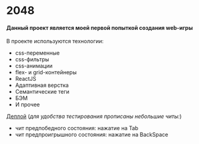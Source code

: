 # **2048**

#### Данный проект является моей первой попыткой создания web-игры
В проекте используются технологии: 
* css-переменные 
* css-фильтры 
* css-анимации
* flex- и grid-контейнеры
* ReactJS 
* Адаптивная верстка
* Семантические теги
* БЭМ
* И прочее

[Деплой](https://github.com/loki87by/2048game)
(*для удобства тестирования прописаны небольшие читы:*) 
* чит предпобедного состояния: нажатие на Tab 
* чит предпроигрышного состояния: нажатие на BackSpace
